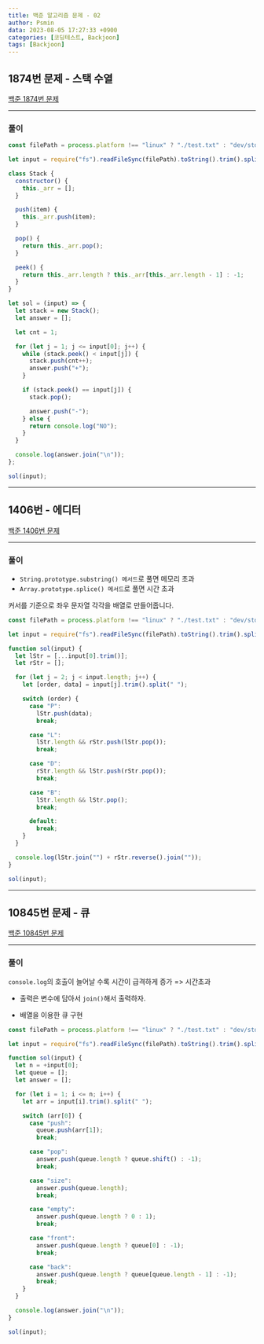 ```yaml
---
title: 백준 알고리즘 문제 - 02
author: Psmin
data: 2023-08-05 17:27:33 +0900
categories: [코딩테스트, Backjoon]
tags: [Backjoon]
---
```


## 1874번 문제 - 스택 수열

[백준 1874번 문제](https://www.acmicpc.net/problem/1874)

---

### 풀이

```js
const filePath = process.platform !== "linux" ? "./test.txt" : "dev/stdin";

let input = require("fs").readFileSync(filePath).toString().trim().split("\n");

class Stack {
  constructor() {
    this._arr = [];
  }

  push(item) {
    this._arr.push(item);
  }

  pop() {
    return this._arr.pop();
  }

  peek() {
    return this._arr.length ? this._arr[this._arr.length - 1] : -1;
  }
}

let sol = (input) => {
  let stack = new Stack();
  let answer = [];

  let cnt = 1;

  for (let j = 1; j <= input[0]; j++) {
    while (stack.peek() < input[j]) {
      stack.push(cnt++);
      answer.push("+");
    }

    if (stack.peek() == input[j]) {
      stack.pop();

      answer.push("-");
    } else {
      return console.log("NO");
    }
  }

  console.log(answer.join("\n"));
};

sol(input);
```

---

## 1406번 - 에디터

[백준 1406번 문제](https://www.acmicpc.net/problem/1406)

---

### 풀이

- `String.prototype.substring() 메서드`로 풀면 메모리 초과
- `Array.prototype.splice() 메서드`로 풀면 시간 초과

커서를 기준으로 좌우 문자열 각각을 배열로 만들어줍니다.

```js
const filePath = process.platform !== "linux" ? "./test.txt" : "dev/stdin";

let input = require("fs").readFileSync(filePath).toString().trim().split("\n");

function sol(input) {
  let lStr = [...input[0].trim()];
  let rStr = [];

  for (let j = 2; j < input.length; j++) {
    let [order, data] = input[j].trim().split(" ");

    switch (order) {
      case "P":
        lStr.push(data);
        break;

      case "L":
        lStr.length && rStr.push(lStr.pop());
        break;

      case "D":
        rStr.length && lStr.push(rStr.pop());
        break;

      case "B":
        lStr.length && lStr.pop();
        break;

      default:
        break;
    }
  }

  console.log(lStr.join("") + rStr.reverse().join(""));
}

sol(input);
```

---

## 10845번 문제 - 큐

[백준 10845번 문제](https://www.acmicpc.net/problem/10845)

---

### 풀이

`console.log`의 호출이 늘어날 수록 시간이 급격하게 증가 => 시간초과

- 출력은 변수에 담아서 `join()`해서 출력하자.

- 배열을 이용한 큐 구현

```js
const filePath = process.platform !== "linux" ? "./test.txt" : "dev/stdin";

let input = require("fs").readFileSync(filePath).toString().trim().split("\n");

function sol(input) {
  let n = +input[0];
  let queue = [];
  let answer = [];

  for (let i = 1; i <= n; i++) {
    let arr = input[i].trim().split(" ");

    switch (arr[0]) {
      case "push":
        queue.push(arr[1]);
        break;

      case "pop":
        answer.push(queue.length ? queue.shift() : -1);
        break;

      case "size":
        answer.push(queue.length);
        break;

      case "empty":
        answer.push(queue.length ? 0 : 1);
        break;

      case "front":
        answer.push(queue.length ? queue[0] : -1);
        break;

      case "back":
        answer.push(queue.length ? queue[queue.length - 1] : -1);
        break;
    }
  }

  console.log(answer.join("\n"));
}

sol(input);
```
